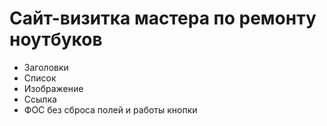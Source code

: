 # Сайт-визитка мастера по ремонту ноутбуков

- Заголовки
- Список
- Изображение
- Ссылка
- ФОС без сброса полей и работы кнопки
